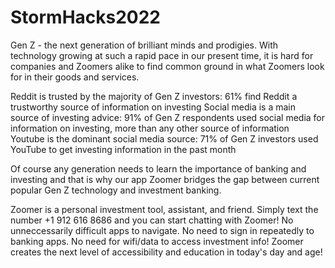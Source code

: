 # StormHacks2022
Gen Z - the next generation of brilliant minds and prodigies. With technology growing at such a rapid pace in our present time, it is hard for companies and Zoomers alike to find common ground in what Zoomers look for in their goods and services. 

Reddit is trusted by the majority of Gen Z investors: 61% find Reddit a trustworthy source of information on investing
Social media is a main source of investing advice: 91% of Gen Z respondents used social media for information on investing, more than any other source of information
Youtube is the dominant social media source: 71% of Gen Z investors used YouTube to get investing information in the past month

Of course any generation needs to learn the importance of banking and investing and that is why our app Zoomer bridges the gap between current popular Gen Z technology and investment banking.

Zoomer is a personal investment tool, assistant, and friend. Simply text the number +1 912 616 8686 and you can start chatting with Zoomer! No unneccessarily difficult apps to navigate. No need to sign in repeatedly to banking apps. No need for wifi/data to access investment info! Zoomer creates the next level of accessibility and education in today's day and age!

